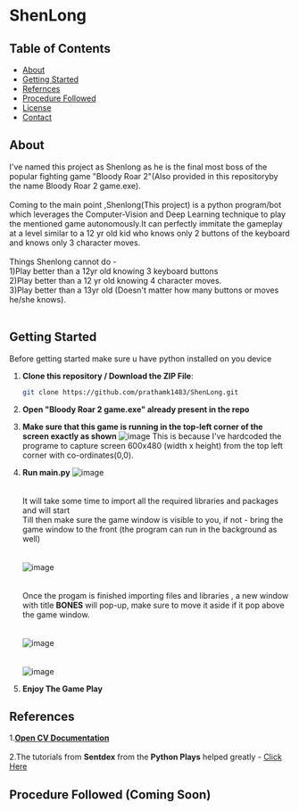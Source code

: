 # ShenLong
## Table of Contents

- [About](#About)
- [Getting Started](#getting-started)
- [Refernces](#References)
- [Procedure Followed](#Procedure-Followed)
- [License](#license)
- [Contact](#contact)
## About
I've named this project as Shenlong as he is the final most boss of the popular fighting game "Bloody Roar 2"(Also provided in this repositoryby the name Bloody Roar 2 game.exe).<br><br>
Coming to the main point ,Shenlong(This project) is a python program/bot which leverages the Computer-Vision and Deep Learning technique to play the mentioned game autonomously.It can perfectly 
immitate the gameplay at a level similar to a 12 yr old kid who knows only 2 buttons
of the keyboard and knows only 3 character moves.
<br><br>
Things Shenlong cannot do - <br>
1)Play better than a 12yr old knowing 3 keyboard buttons <br>
2)Play better than a 12 yr old knowing 4 character moves.<br>
3)Play better than a 13yr old (Doesn't matter how many buttons or moves he/she knows).
<br><br>

## Getting Started
Before getting started make sure u have python installed on you device<br>
1. **Clone this repository / Download the ZIP File**:
    ```bash
    git clone https://github.com/prathamk1483/ShenLong.git
    ```
2. **Open "Bloody Roar 2 game.exe" already present in the repo**
3. **Make sure that this game is running in the top-left corner of the screen exactly as shown**
   ![image](https://github.com/user-attachments/assets/3a791a38-f46a-4ce0-b5d3-85badf99163f)
This is because I've hardcoded the programe to capture screen 600x480 (width x height) from the top left corner with co-ordinates(0,0).<br>
5. **Run main.py**
   ![image](https://github.com/user-attachments/assets/16caf276-dd6c-4bb5-a6b0-9b02c8daf7fe)
   <br>
   <br>
   <br>
   It will take some time to import all the required libraries and packages and will start <br>
   Till then make sure the game window is visible to you, if not - bring the game window to the front (the program can run in the background as well)<br><br><br>
   ![image](https://github.com/user-attachments/assets/0c679acb-128a-41f3-8ebe-5f0543e1a34e)
   <br>
   <br>
   <br>
   Once the progam is finished importing files and libraries , a new window with title **BONES** will pop-up, make sure to move it aside if it pop above the game window.
   <br><br><br>
   ![image](https://github.com/user-attachments/assets/860f1bfd-696c-42c5-96e2-c4fa03c9b99e)
   <br><br><br>
   ![image](https://github.com/user-attachments/assets/2bf49c38-90bd-4e99-be6e-8d179b82926d)

6. **Enjoy The Game Play**

## References

1.**[Open CV Documentation](https://docs.opencv.org/4.x/index.html)** <br><br>
2.The tutorials from **Sentdex** from the **Python Plays** helped greatly - [Click Here](https://youtube.com/playlist?list=PLQVvvaa0QuDeETZEOy4VdocT7TOjfSA8a&si=qLG1v8TMi4IGfu4e )

## Procedure Followed (Coming Soon)


